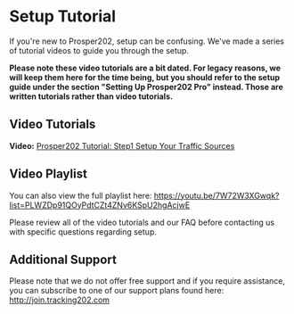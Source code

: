 # Setup Tutorial

If you're new to Prosper202, setup can be confusing. We've made a series of tutorial videos to guide you through the setup.

**Please note these video tutorials are a bit dated. For legacy reasons, we will keep them here for the time being, but you should refer to the setup guide under the section "Setting Up Prosper202 Pro" instead. Those are written tutorials rather than video tutorials.**

## Video Tutorials

**Video:** [Prosper202 Tutorial: Step1 Setup Your Traffic Sources](https://www.youtube.com/watch?v=7W72W3XGwqk&feature=youtu.be&list=PLWZDp91QOyPdtCZt4ZNv6KSpU2hgAcjwE)

## Video Playlist

You can also view the full playlist here:
https://youtu.be/7W72W3XGwqk?list=PLWZDp91QOyPdtCZt4ZNv6KSpU2hgAcjwE

Please review all of the video tutorials and our FAQ before contacting us with specific questions regarding setup.

## Additional Support

Please note that we do not offer free support and if you require assistance, you can subscribe to one of our support plans found here:
http://join.tracking202.com
